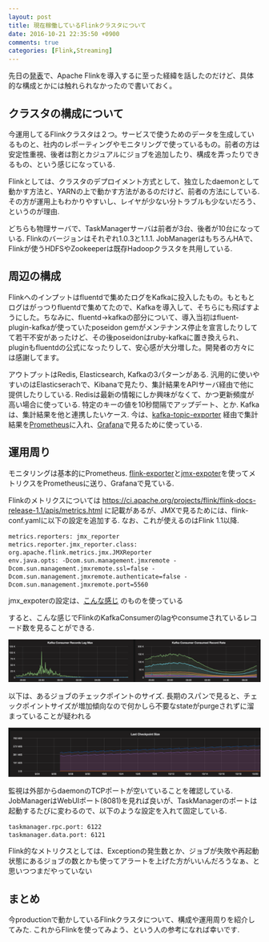 ```yaml
---
layout: post
title: 現在稼働しているFlinkクラスタについて
date: 2016-10-21 22:35:50 +0900
comments: true
categories: [Flink,Streaming]
---
```

先日の[発表](http://www.slideshare.net/linecorp/b-6-new-stream-processing-platformwith-apache-flink)で、Apache Flinkを導入するに至った経緯を話したのだけど、具体的な構成とかには触れられなかったので書いておく。

## クラスタの構成について

今運用してるFlinkクラスタは２つ。サービスで使うためのデータを生成しているものと、社内のレポーティングやモニタリングで使っているもの。前者の方は安定性重視、後者は割とカジュアルにジョブを追加したり、構成を弄ったりできるもの、という感じになっている.

Flinkとしては、クラスタのデプロイメント方式として、独立したdaemonとして動かす方法と、YARNの上で動かす方法があるのだけど、前者の方法にしている. その方が運用上もわかりやすいし、レイヤが少ない分トラブルも少ないだろう、というのが理由.

どちらも物理サーバで、TaskManagerサーバは前者が3台、後者が10台になっている. Flinkのバージョンはそれぞれ1.0.3と1.1.1. JobManagerはもちろんHAで、Flinkが使うHDFSやZookeeperは既存Hadoopクラスタを共用している.

## 周辺の構成

Flinkへのインプットはfluentdで集めたログをKafkaに投入したもの。もともとログはがっつりfluentdで集めてたので、Kafkaを導入して、そちらにも飛ばすようにした。ちなみに、fluentd→kafkaの部分について、導入当初はfluent-plugin-kafkaが使っていたposeidon gemがメンテナンス停止を宣言したりしてて若干不安があったけど、その後poseidonはruby-kafkaに置き換えられ、pluginもfluentdの公式になったりして、安心感が大分増した。開発者の方々には感謝してます。

アウトプットはRedis, Elasticsearch, Kafkaの3パターンがある. 汎用的に使いやすいのはElasticserachで、Kibanaで見たり、集計結果をAPIサーバ経由で他に提供したりしている. Redisは最新の情報にしか興味がなくて、かつ更新頻度が高い場合に使っている. 特定のキーの値を10秒間隔でアップデート、とか. Kafkaは、集計結果を他と連携したいケース. 今は、[kafka-topic-exporter](https://github.com/ogibayashi/kafka-topic-exporter) 経由で集計結果を[Prometheus](https://prometheus.io/)に入れ、[Grafana](http://grafana.org/)で見るために使っている. 

## 運用周り

モニタリングは基本的にPrometheus. [flink-exporter](https://github.com/matsumana/flink_exporter)と[jmx-expoter](https://github.com/prometheus/jmx_exporter)を使ってメトリクスをPrometheusに送り、Grafanaで見ている.

Flinkのメトリクスについては https://ci.apache.org/projects/flink/flink-docs-release-1.1/apis/metrics.html に記載があるが、JMXで見るためには、flink-conf.yamlに以下の設定を追加する. なお、これが使えるのはFlink 1.1以降.

```
metrics.reporters: jmx_reporter
metrics.reporter.jmx_reporter.class: org.apache.flink.metrics.jmx.JMXReporter
env.java.opts: -Dcom.sun.management.jmxremote -Dcom.sun.management.jmxremote.ssl=false -Dcom.sun.management.jmxremote.authenticate=false -Dcom.sun.management.jmxremote.port=5560
```

jmx_expoterの設定は、[こんな感じ](https://gist.github.com/ogibayashi/26c976442592b285fd0ff6b07b08ec60) のものを使っている

すると、こんな感じでFlinkのKafkaConsumerのlagやconsumeされているレコード数を見ることができる.

![Flink_Grafana_Kafka](/images/2016/grafana_flink_kafka.png)

以下は、あるジョブのチェックポイントのサイズ. 長期のスパンで見ると、チェックポイントサイズが増加傾向なので何かしら不要なstateがpurgeされずに溜まっていることが疑われる

![Flink_Grafana_Checkpoint](/images/2016/grafana_flink_checkpoint.png)

監視は外部からdaemonのTCPポートが空いていることを確認している. JobManagerはWebUIポート(8081)を見れば良いが、TaskManagerのポートは起動するたびに変わるので、以下のような設定を入れて固定している.

```
taskmanager.rpc.port: 6122
taskmanager.data.port: 6121
```

Flink的なメトリクスとしては、Exceptionの発生数とか、ジョブが失敗や再起動状態にあるジョブの数とかも使ってアラートを上げた方がいいんだろうなぁ、と思いつつまだやっていない

## まとめ

今productionで動かしているFlinkクラスタについて、構成や運用周りを紹介してみた. これからFlinkを使ってみよう、という人の参考になれば幸いです. 
